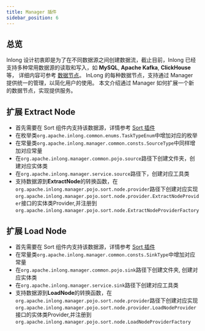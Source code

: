 ```yaml
---
title: Manager 插件
sidebar_position: 6
---
```


## 总览

Inlong 设计初衷即是为了在不同数据源之间创建数据流，截止目前，Inlong 已经支持多种常用数据源的读取和写入，如 **MySQL**, **Apache Kafka**, **ClickHouse** 等，
详细内容可参考 [数据节点](data_node/extract_node/overview.md)。 InLong 的每种数据节点，支持通过 Manager 提供统一的管理，以简化用户的使用。
本文介绍通过 Manager 如何扩展一个新的数据节点，实现提供服务。

## 扩展 Extract Node
 
- 首先需要在 Sort 组件内支持该数据源，详情参考 [Sort 插件](design_and_concept/how_to_extend_data_node_for_sort.md)
- 在枚举类`org.apache.inlong.common.enums.TaskTypeEnum`中增加对应的枚举
- 在常量类`org.apache.inlong.manager.common.consts.SourceType`中同样增加对应常量
- 在`org.apache.inlong.manager.common.pojo.source`路径下创建文件夹，创建对应实体类
- 在`org.apache.inlong.manager.service.source`路径下，创建对应工具类
- 支持数据源到**ExtractNode**的转换函数，在`org.apache.inlong.manager.pojo.sort.node.provider`路径下创建对应实现`org.apache.inlong.manager.pojo.sort.node.provider.ExtractNodeProvider`接口的实体类Provider,并注册到`org.apache.inlong.manager.pojo.sort.node.ExtractNodeProviderFactory`

## 扩展 Load Node

- 首先需要在 Sort 组件内支持该数据源，详情参考 [Sort 插件](design_and_concept/how_to_extend_data_node_for_sort.md)
- 在常量类`org.apache.inlong.manager.common.consts.SinkType`中增加对应常量
- 在`org.apache.inlong.manager.common.pojo.sink`路径下创建文件夹, 创建对应实体类
- 在`org.apache.inlong.manager.service.sink`路径下创建对应工具类
- 支持数据源到**LoadNode**的转换函数，在`org.apache.inlong.manager.pojo.sort.node.provider`路径下创建对应实现`org.apache.inlong.manager.pojo.sort.node.provider.LoadNodeProvider`接口的实体类Provider,并注册到`org.apache.inlong.manager.pojo.sort.node.LoadNodeProviderFactory`